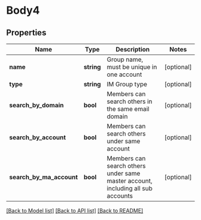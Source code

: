 # Body4

## Properties
Name | Type | Description | Notes
------------ | ------------- | ------------- | -------------
**name** | **string** | Group name, must be unique in one account | [optional] 
**type** | **string** | IM Group type | [optional] 
**search_by_domain** | **bool** | Members can search others in the same email domain | [optional] 
**search_by_account** | **bool** | Members can search others under same account | [optional] 
**search_by_ma_account** | **bool** | Members can search others under same master account, including all sub accounts | [optional] 

[[Back to Model list]](../README.md#documentation-for-models) [[Back to API list]](../README.md#documentation-for-api-endpoints) [[Back to README]](../README.md)


